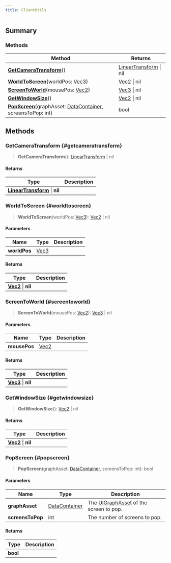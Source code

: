 ```yaml
---
title: ClientUtils
---
```


## Summary

### Methods

| Method | Returns |
| ------ | ------- |
| **[GetCameraTransform](#getcameratransform)**() | [LinearTransform](/vext/ref/shared/type/lineartransform) \| nil |
| **[WorldToScreen](#worldtoscreen)**(worldPos: [Vec3](/vext/ref/shared/type/vec3)) | [Vec2](/vext/ref/shared/type/vec2) \| nil |
| **[ScreenToWorld](#screentoworld)**(mousePos: [Vec2](/vext/ref/shared/type/vec2)) | [Vec3](/vext/ref/shared/type/vec3) \| nil |
| **[GetWindowSize](#getwindowsize)**() | [Vec2](/vext/ref/shared/type/vec2) \| nil |
| **[PopScreen](#popscreen)**(graphAsset: [DataContainer](/vext/ref/shared/type/datacontainer), screensToPop: int) | bool |

## Methods

### GetCameraTransform {#getcameratransform}

> **GetCameraTransform**(): [LinearTransform](/vext/ref/shared/type/lineartransform) \| nil

#### Returns

| Type | Description |
| ---- | ----------- |
| **[LinearTransform](/vext/ref/shared/type/lineartransform)** \| **nil** |  |

### WorldToScreen {#worldtoscreen}

> **WorldToScreen**(worldPos: [Vec3](/vext/ref/shared/type/vec3)): [Vec2](/vext/ref/shared/type/vec2) \| nil

#### Parameters

| Name | Type | Description |
| ---- | ---- | ----------- |
| **worldPos** | [Vec3](/vext/ref/shared/type/vec3) |  |

#### Returns

| Type | Description |
| ---- | ----------- |
| **[Vec2](/vext/ref/shared/type/vec2)** \| **nil** |  |

### ScreenToWorld {#screentoworld}

> **ScreenToWorld**(mousePos: [Vec2](/vext/ref/shared/type/vec2)): [Vec3](/vext/ref/shared/type/vec3) \| nil

#### Parameters

| Name | Type | Description |
| ---- | ---- | ----------- |
| **mousePos** | [Vec2](/vext/ref/shared/type/vec2) |  |

#### Returns

| Type | Description |
| ---- | ----------- |
| **[Vec3](/vext/ref/shared/type/vec3)** \| **nil** |  |

### GetWindowSize {#getwindowsize}

> **GetWindowSize**(): [Vec2](/vext/ref/shared/type/vec2) \| nil

#### Returns

| Type | Description |
| ---- | ----------- |
| **[Vec2](/vext/ref/shared/type/vec2)** \| **nil** |  |

### PopScreen {#popscreen}

> **PopScreen**(graphAsset: [DataContainer](/vext/ref/shared/type/datacontainer), screensToPop: int): bool

#### Parameters

| Name | Type | Description |
| ---- | ---- | ----------- |
| **graphAsset** | [DataContainer](/vext/ref/shared/type/datacontainer) | The [UIGraphAsset](/vext/ref/fb/uigraphasset) of the screen to pop. |
| **screensToPop** | int | The number of screens to pop. |

#### Returns

| Type | Description |
| ---- | ----------- |
| **bool** |  |

